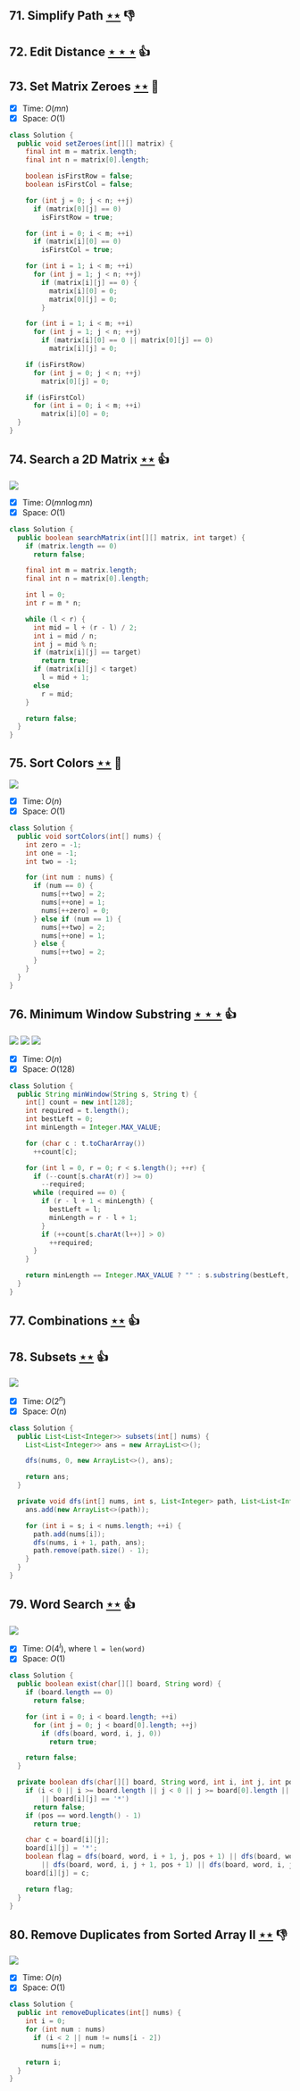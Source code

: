 ## 71. Simplify Path [$\star\star$](https://leetcode.com/problems/simplify-path) :thumbsdown:

## 72. Edit Distance [$\star\star\star$](https://leetcode.com/problems/edit-distance) :thumbsup:

## 73. Set Matrix Zeroes [$\star\star$](https://leetcode.com/problems/set-matrix-zeroes) :muscle:

- [x] Time: $O(mn)$
- [x] Space: $O(1)$

```java
class Solution {
  public void setZeroes(int[][] matrix) {
    final int m = matrix.length;
    final int n = matrix[0].length;

    boolean isFirstRow = false;
    boolean isFirstCol = false;

    for (int j = 0; j < n; ++j)
      if (matrix[0][j] == 0)
        isFirstRow = true;

    for (int i = 0; i < m; ++i)
      if (matrix[i][0] == 0)
        isFirstCol = true;

    for (int i = 1; i < m; ++i)
      for (int j = 1; j < n; ++j)
        if (matrix[i][j] == 0) {
          matrix[i][0] = 0;
          matrix[0][j] = 0;
        }

    for (int i = 1; i < m; ++i)
      for (int j = 1; j < n; ++j)
        if (matrix[i][0] == 0 || matrix[0][j] == 0)
          matrix[i][j] = 0;

    if (isFirstRow)
      for (int j = 0; j < n; ++j)
        matrix[0][j] = 0;

    if (isFirstCol)
      for (int i = 0; i < m; ++i)
        matrix[i][0] = 0;
  }
}
```

## 74. Search a 2D Matrix [$\star\star$](https://leetcode.com/problems/search-a-2d-matrix) :thumbsup:

![](https://img.shields.io/badge/-Binary%20Search-1B813E.svg?style=flat-square)

- [x] Time: $O(mn\log mn)$
- [x] Space: $O(1)$

```java
class Solution {
  public boolean searchMatrix(int[][] matrix, int target) {
    if (matrix.length == 0)
      return false;

    final int m = matrix.length;
    final int n = matrix[0].length;

    int l = 0;
    int r = m * n;

    while (l < r) {
      int mid = l + (r - l) / 2;
      int i = mid / n;
      int j = mid % n;
      if (matrix[i][j] == target)
        return true;
      if (matrix[i][j] < target)
        l = mid + 1;
      else
        r = mid;
    }

    return false;
  }
}
```

## 75. Sort Colors [$\star\star$](https://leetcode.com/problems/sort-colors) :muscle:

![](https://img.shields.io/badge/-Two%20Pointers-2EA9DF.svg?style=flat-square)

- [x] Time: $O(n)$
- [x] Space: $O(1)$

```java
class Solution {
  public void sortColors(int[] nums) {
    int zero = -1;
    int one = -1;
    int two = -1;

    for (int num : nums) {
      if (num == 0) {
        nums[++two] = 2;
        nums[++one] = 1;
        nums[++zero] = 0;
      } else if (num == 1) {
        nums[++two] = 2;
        nums[++one] = 1;
      } else {
        nums[++two] = 2;
      }
    }
  }
}
```

## 76. Minimum Window Substring [$\star\star\star$](https://leetcode.com/problems/minimum-window-substring) :thumbsup:

![](https://img.shields.io/badge/-Hash%20Table-7BA23F.svg?style=flat-square) ![](https://img.shields.io/badge/-Two%20Pointers-2EA9DF.svg?style=flat-square) ![](https://img.shields.io/badge/-Sliding%20Window-1E88A8.svg?style=flat-square)

- [x] Time: $O(n)$
- [x] Space: $O(128)$

```java
class Solution {
  public String minWindow(String s, String t) {
    int[] count = new int[128];
    int required = t.length();
    int bestLeft = 0;
    int minLength = Integer.MAX_VALUE;

    for (char c : t.toCharArray())
      ++count[c];

    for (int l = 0, r = 0; r < s.length(); ++r) {
      if (--count[s.charAt(r)] >= 0)
        --required;
      while (required == 0) {
        if (r - l + 1 < minLength) {
          bestLeft = l;
          minLength = r - l + 1;
        }
        if (++count[s.charAt(l++)] > 0)
          ++required;
      }
    }

    return minLength == Integer.MAX_VALUE ? "" : s.substring(bestLeft, bestLeft + minLength);
  }
}
```

## 77. Combinations [$\star\star$](https://leetcode.com/problems/combinations) :thumbsup:

## 78. Subsets [$\star\star$](https://leetcode.com/problems/subsets) :thumbsup:

![](https://img.shields.io/badge/-Backtracking-D0104C.svg?style=flat-square)

- [x] Time: $O(2^n)$
- [x] Space: $O(n)$

```java
class Solution {
  public List<List<Integer>> subsets(int[] nums) {
    List<List<Integer>> ans = new ArrayList<>();

    dfs(nums, 0, new ArrayList<>(), ans);

    return ans;
  }

  private void dfs(int[] nums, int s, List<Integer> path, List<List<Integer>> ans) {
    ans.add(new ArrayList<>(path));

    for (int i = s; i < nums.length; ++i) {
      path.add(nums[i]);
      dfs(nums, i + 1, path, ans);
      path.remove(path.size() - 1);
    }
  }
}
```

## 79. Word Search [$\star\star$](https://leetcode.com/problems/word-search) :thumbsup:

![](https://img.shields.io/badge/-Backtracking-D0104C.svg?style=flat-square)

- [x] Time: $O(4^l)$, where `l = len(word)`
- [x] Space: $O(1)$

```java
class Solution {
  public boolean exist(char[][] board, String word) {
    if (board.length == 0)
      return false;

    for (int i = 0; i < board.length; ++i)
      for (int j = 0; j < board[0].length; ++j)
        if (dfs(board, word, i, j, 0))
          return true;

    return false;
  }

  private boolean dfs(char[][] board, String word, int i, int j, int pos) {
    if (i < 0 || i >= board.length || j < 0 || j >= board[0].length || board[i][j] != word.charAt(pos)
        || board[i][j] == '*')
      return false;
    if (pos == word.length() - 1)
      return true;

    char c = board[i][j];
    board[i][j] = '*';
    boolean flag = dfs(board, word, i + 1, j, pos + 1) || dfs(board, word, i - 1, j, pos + 1)
        || dfs(board, word, i, j + 1, pos + 1) || dfs(board, word, i, j - 1, pos + 1);
    board[i][j] = c;

    return flag;
  }
}
```

## 80. Remove Duplicates from Sorted Array II [$\star\star$](https://leetcode.com/problems/remove-duplicates-from-sorted-array-ii) :thumbsdown:

![](https://img.shields.io/badge/-Two%20Pointers-2EA9DF.svg?style=flat-square)

- [x] Time: $O(n)$
- [x] Space: $O(1)$

```java
class Solution {
  public int removeDuplicates(int[] nums) {
    int i = 0;
    for (int num : nums)
      if (i < 2 || num != nums[i - 2])
        nums[i++] = num;

    return i;
  }
}
```

